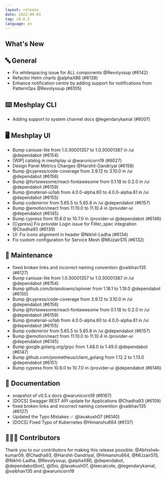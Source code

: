 ```yaml
---
layout: release
date: 2022-09-03
tag: v0.6.5
language: en
---
```


## What's New
## 🔤 General
- Fix whitespacing issue for ALL components @Revolyssup (#6142)
- Refactor Helm charts @alphaX86 (#6138)
- Enhance notification centre by adding support for notifications from PatternOps @Revolyssup (#6105)

## ⌨️ Meshplay CLI

- Adding support to system channel docs  @legendarykamal (#6007)

## 🖥 Meshplay UI

- Bump caniuse-lite from 1.0.30001357 to 1.0.30001387 in /ui @dependabot (#6154)
- [WIP] catalog in meshplay ui @warunicorn19 (#6027)
- Design Panel Metrics Changes @Harshit-Dandriyal (#6158)
- Bump @cypress/code-coverage from 3.9.12 to 3.10.0 in /ui @dependabot (#6156)
- Bump @fortawesome/react-fontawesome from 0.1.18 to 0.2.0 in /ui @dependabot (#6159)
- Bump @material-ui/lab from 4.0.0-alpha.60 to 4.0.0-alpha.61 in /ui @dependabot (#6155)
- Bump codemirror from 5.65.5 to 5.65.8 in /ui @dependabot (#6157)
- Bump @emotion/react from 11.10.0 to 11.10.4 in /provider-ui @dependabot (#6145)
- Bump cypress from 10.6.0 to 10.7.0 in /provider-ui @dependabot (#6146)
- [Cypress] Fix provider Login issue for Filter_spec integration @Chadha93 (#6139)
- UI: Fix icons alignment in header @Nikhil-Ladha (#6134)
- Fix custom configuration for Service Mesh @MUzairS15 (#6132)

## 🧰 Maintenance

- fixed broken links and incorrect naming convention @vaibhav135 (#6127)
- Bump caniuse-lite from 1.0.30001357 to 1.0.30001387 in /ui @dependabot (#6154)
- Bump github.com/briandowns/spinner from 1.18.1 to 1.19.0 @dependabot (#6150)
- Bump @cypress/code-coverage from 3.9.12 to 3.10.0 in /ui @dependabot (#6156)
- Bump @fortawesome/react-fontawesome from 0.1.18 to 0.2.0 in /ui @dependabot (#6159)
- Bump @material-ui/lab from 4.0.0-alpha.60 to 4.0.0-alpha.61 in /ui @dependabot (#6155)
- Bump codemirror from 5.65.5 to 5.65.8 in /ui @dependabot (#6157)
- Bump @emotion/react from 11.10.0 to 11.10.4 in /provider-ui @dependabot (#6145)
- Bump google.golang.org/grpc from 1.48.0 to 1.49.0 @dependabot (#6147)
- Bump github.com/prometheus/client_golang from 1.12.2 to 1.13.0 @dependabot (#6151)
- Bump cypress from 10.6.0 to 10.7.0 in /provider-ui @dependabot (#6146)

## 📖 Documentation

- snapshot of v0.5.x docs @warunicorn19 (#6167)
- [DOCS] Swagger REST API update for Applications @Chadha93 (#6109)
- fixed broken links and incorrect naming convention @vaibhav135 (#6127)
- Updated the Typo Mistakes ✅ @lavakush07 (#6140)
- [DOCS] Fixed Typo of Kubernetes @Himanshu664 (#6137)

## 👨🏽‍💻 Contributors

Thank you to our contributors for making this release possible:
@Abhishek-kumar09, @Chadha93, @Harshit-Dandriyal, @Himanshu664, @MUzairS15, @Nikhil-Ladha, @Revolyssup, @alphaX86, @dependabot, @dependabot[bot], @l5io, @lavakush07, @leecalcote, @legendarykamal, @vaibhav135 and @warunicorn19
